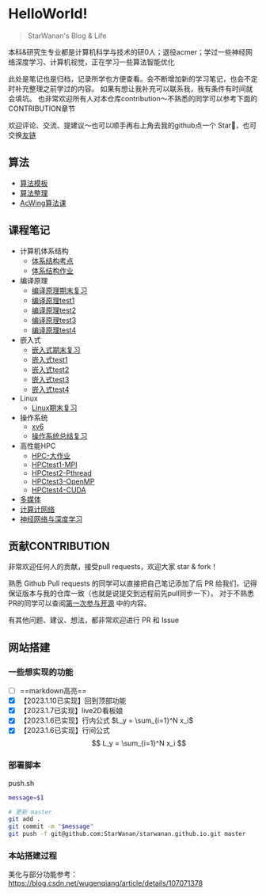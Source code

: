 # HelloWorld!

<span id="sitetime"></span>


> StarWanan's Blog & Life

本科&研究生专业都是计算机科学与技术的研0人；退役acmer；学过一些神经网络深度学习、计算机视觉，正在学习一些算法智能优化

此处是笔记也是归档，记录所学也方便查看。会不断增加新的学习笔记，也会不定时补充整理之前学过的内容。
如果有想让我补充可以联系我，我有条件有时间就会填坑。
也非常欢迎所有人对本仓库contribution～不熟悉的同学可以参考下面的CONTRIBUTION章节

欢迎评论、交流、提建议～也可以顺手再右上角去我的github点一个 Star🌟，也可交换[友链](https://starwanan.github.io/)


## 算法
- [算法模板](Algorithm/算法模板.md)
- [算法整理](Algorithm/算法整理.md)
- [AcWing算法课](Algorithm/AcWing算法课.md)

## 课程笔记

- 计算机体系结构
	- [体系结构考点](Course/计算机体系结构/体系结构考点.md)
	- [体系结构作业](Course/计算机体系结构/体系结构作业.md)
- 编译原理
	- [编译原理期末复习](Course/编译原理/编译原理期末复习.md)
	- [编译原理test1](Course/编译原理/编译原理test1.md)
	- [编译原理test2](Course/编译原理/编译原理test2.md)
	- [编译原理test3](Course/编译原理/编译原理test3.md)
	- [编译原理test4](Course/编译原理/编译原理test4.md)
- 嵌入式
	- [嵌入式期末复习](Course/嵌入式/嵌入式期末复习.md)
	- [嵌入式test1](Course/嵌入式/嵌入式test1.md)
	- [嵌入式test2](Course/嵌入式/嵌入式test2.md)
	- [嵌入式test3](Course/嵌入式/嵌入式test3.md)
	- [嵌入式test4](Course/嵌入式/嵌入式test4.md)
- Linux
	- [Linux期末复习](Course/Linux/Linux期末复习.md)
- 操作系统
	- [xv6](Course/操作系统/xv6.md)
	- [操作系统总结复习](Course/操作系统/操作系统总结复习.md)
- 高性能HPC
	- [HPC-大作业](Course/HPC/HPC-大作业.md)
	- [HPCtest1-MPI](Course/HPC/HPCtest1-MPI.md)
	- [HPCtest2-Pthread](Course/HPC/HPCtest2-Pthread.md)
	- [HPCtest3-OpenMP](Course/HPC/HPCtest3-OpenMP.md)
	- [HPCtest4-CUDA](Course/HPC/HPCtest4-CUDA.md)
- [多媒体](Course/多媒体期末复习.md)
- [计算计网络](Course/计算计网络复习.md)
- [神经网络与深度学习](Course/神经网络与深度学习期末复习.md)

## 贡献CONTRIBUTION
非常欢迎任何人的贡献，接受pull requests，欢迎大家 star & fork！

熟悉 Github Pull requests 的同学可以直接把自己笔记添加了后 PR 给我们，记得保证版本与我的仓库一致（也就是说提交到远程前先pull同步一下）。
对于不熟悉PR的同学可以查阅[第一次参与开源](https://github.com/firstcontributions/first-contributions/blob/main/translations/README.zh-cn.md) 中的内容。

有其他问题、建议、想法，都非常欢迎进行 PR 和 Issue


## 网站搭建

### 一些想实现的功能
- [ ] ==markdown高亮==
- [x] 【2023.1.10已实现】回到顶部功能
- [x] 【2023.1.7已实现】live2D看板娘
- [x] 【2023.1.6已实现】行内公式 $L_y = \sum_{i=1}^N x_i$  
- [x] 【2023.1.6已实现】行间公式 
$$
L_y = \sum_{i=1}^N x_i
$$

### 部署脚本 
push.sh
```sh
message=$1

# 更新 master
git add .
git commit -m "$message"
git push -f git@github.com:StarWanan/starwanan.github.io.git master
```

### 本站搭建过程

美化与部分功能参考：https://blog.csdn.net/wugenqiang/article/details/107071378
